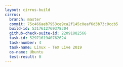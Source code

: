 ```yaml
---
layout: cirrus-build
cirrus:
  branch: master
  commit: 75c466aeb7953ce9ca2f145c0eaf6d3b73c0ccb5
  build-id: 5317612769378304
  github-check-suite-id: 22091882566
  task-id: 5297161940762624
  task-number: 4
  task-name: Linux - TeX Live 2019
  os-name: Ubuntu
  test-result: 0
---
```

